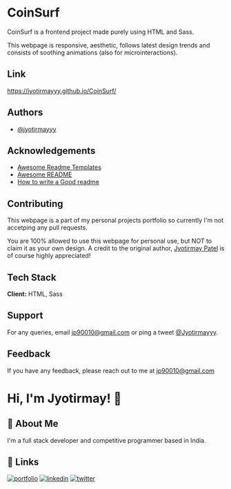 
# CoinSurf

CoinSurf is a frontend project made purely using HTML and Sass.

This webpage is responsive, aesthetic, follows latest design trends and consists of soothing animations  (also for microinteractions).
## Link

https://jyotirmayyy.github.io/CoinSurf/

## Authors

- [@jyotirmayyy](https://github.com/jyotirmayyy)


## Acknowledgements

 - [Awesome Readme Templates](https://awesomeopensource.com/project/elangosundar/awesome-README-templates)
 - [Awesome README](https://github.com/matiassingers/awesome-readme)
 - [How to write a Good readme](https://bulldogjob.com/news/449-how-to-write-a-good-readme-for-your-github-project)


## Contributing

This webpage is a part of my personal projects portfolio so currently I'm not accetping any pull requests. 

You are 100% allowed to use this webpage for personal use, but NOT to claim it as your own design. A credit to the original author, [Jyotirmay Patel](https://github.com/jyotirmayyy) is of course highly appreciated!
## Tech Stack

**Client:** HTML, Sass

## Support

For any queries, email jp90010@gmail.com or ping a tweet [@Jyotirmayyy](https://twitter.com/Jyotirmayyy).


## Feedback

If you have any feedback, please reach out to me at jp90010@gmail.com


# Hi, I'm Jyotirmay! 👋


## 🚀 About Me
I'm a full stack developer and competitive programmer based in India.


## 🔗 Links
[![portfolio](https://img.shields.io/badge/my_portfolio-000?style=for-the-badge&logo=ko-fi&logoColor=white)](https://github.com/jyotirmayyy)
[![linkedin](https://img.shields.io/badge/linkedin-0A66C2?style=for-the-badge&logo=linkedin&logoColor=white)](https://www.linkedin.com/in/jyotirmay-patel/)
[![twitter](https://img.shields.io/badge/twitter-1DA1F2?style=for-the-badge&logo=twitter&logoColor=white)](https://twitter.com/Jyotirmayyy)

